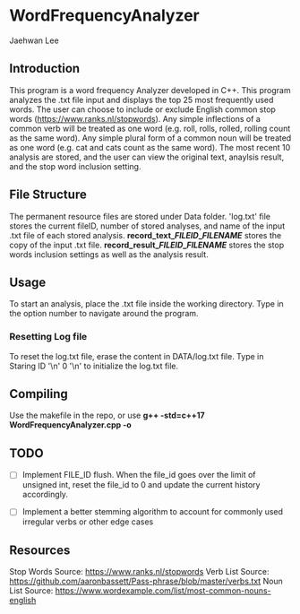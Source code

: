 # WordFrequencyAnalyzer
Jaehwan Lee
## Introduction
This program is a word frequency Analyzer developed in C++. This program analyzes the .txt file input and displays the top 25 most frequently used words.
The user can choose to include or exclude English common stop words (https://www.ranks.nl/stopwords).
Any simple inflections of a common verb will be treated as one word (e.g. roll, rolls, rolled, rolling count as the same word). 
Any simple plural form of a common noun will be treated as one word (e.g. cat and cats count as the same word). 
The most recent 10 analysis are stored, and the user can view the original text, anaylsis result, and the stop word inclusion setting. 

## File Structure
The permanent resource files are stored under Data folder. 'log.txt' file stores the current fileID, number of stored analyses, and name of the input .txt file of each stored analysis.
**record_text_*FILEID*_*FILENAME*** stores the copy of the input .txt file.
**record_result_*FILEID*_*FILENAME*** stores the stop words inclusion settings as well as the analysis result.

## Usage
To start an analysis, place the .txt file inside the working directory. Type in the option number to navigate around the program.

### Resetting Log file
To reset the log.txt file, erase the content in DATA/log.txt file. 
Type in Staring ID '\n' 0 '\n' to initialize the log.txt file.

## Compiling
Use the makefile in the repo, or use
**g++ -std=c++17 WordFrequencyAnalyzer.cpp -o**

## TODO
 - [ ] Implement FILE_ID flush. When the file_id goes over the limit of unsigned int, reset the file_id to 0 and update the current history accordingly.
 - [ ] Implement a better stemming algorithm to account for commonly used irregular verbs or other edge cases


## Resources
Stop Words Source: https://www.ranks.nl/stopwords
Verb List Source: https://github.com/aaronbassett/Pass-phrase/blob/master/verbs.txt
Noun List Source: https://www.wordexample.com/list/most-common-nouns-english
